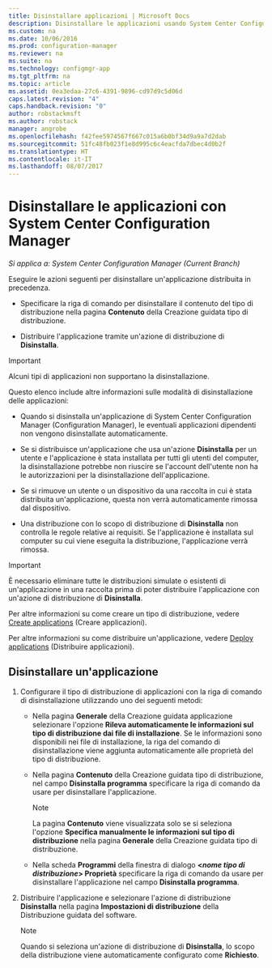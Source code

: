 ```yaml
---
title: Disinstallare applicazioni | Microsoft Docs
description: Disinstallare le applicazioni usando System Center Configuration Manager
ms.custom: na
ms.date: 10/06/2016
ms.prod: configuration-manager
ms.reviewer: na
ms.suite: na
ms.technology: configmgr-app
ms.tgt_pltfrm: na
ms.topic: article
ms.assetid: 0ea3edaa-27c6-4391-9896-cd97d9c5d06d
caps.latest.revision: "4"
caps.handback.revision: "0"
author: robstackmsft
ms.author: robstack
manager: angrobe
ms.openlocfilehash: f42fee5974567f667c015a6b0bf34d9a9a7d2dab
ms.sourcegitcommit: 51fc48fb023f1e8d995c6c4eacfda7dbec4d0b2f
ms.translationtype: HT
ms.contentlocale: it-IT
ms.lasthandoff: 08/07/2017
---
```

# <a name="uninstall-applications-with-system-center-configuration-manager"></a>Disinstallare le applicazioni con System Center Configuration Manager

*Si applica a: System Center Configuration Manager (Current Branch)*


Eseguire le azioni seguenti per disinstallare un'applicazione distribuita in precedenza.

-   Specificare la riga di comando per disinstallare il contenuto del tipo di distribuzione nella pagina **Contenuto** della Creazione guidata tipo di distribuzione.  

-   Distribuire l'applicazione tramite un'azione di distribuzione di **Disinstalla**.  

> [!IMPORTANT]  
> Alcuni tipi di applicazioni non supportano la disinstallazione.  

 Questo elenco include altre informazioni sulle modalità di disinstallazione delle applicazioni:  

-   Quando si disinstalla un'applicazione di System Center Configuration Manager (Configuration Manager), le eventuali applicazioni dipendenti non vengono disinstallate automaticamente.  

-   Se si distribuisce un'applicazione che usa un'azione **Disinstalla** per un utente e l'applicazione è stata installata per tutti gli utenti del computer, la disinstallazione potrebbe non riuscire se l'account dell'utente non ha le autorizzazioni per la disinstallazione dell'applicazione.  

-   Se si rimuove un utente o un dispositivo da una raccolta in cui è stata distribuita un'applicazione, questa non verrà automaticamente rimossa dal dispositivo.  

-   Una distribuzione con lo scopo di distribuzione di **Disinstalla** non controlla le regole relative ai requisiti. Se l'applicazione è installata sul computer su cui viene eseguita la distribuzione, l'applicazione verrà rimossa.  

> [!IMPORTANT]  
> È necessario eliminare tutte le distribuzioni simulate o esistenti di un'applicazione in una raccolta prima di poter distribuire l'applicazione con un'azione di distribuzione di **Disinstalla**.  

 Per altre informazioni su come creare un tipo di distribuzione, vedere [Create applications](../../apps/deploy-use/create-applications.md) (Creare applicazioni).  

 Per altre informazioni su come distribuire un'applicazione, vedere [Deploy applications](../../apps/deploy-use/deploy-applications.md) (Distribuire applicazioni).  

## <a name="uninstall-an-application"></a>Disinstallare un'applicazione  

1.  Configurare il tipo di distribuzione di applicazioni con la riga di comando di disinstallazione utilizzando uno dei seguenti metodi:  

    -   Nella pagina **Generale** della Creazione guidata applicazione selezionare l'opzione **Rileva automaticamente le informazioni sul tipo di distribuzione dai file di installazione**. Se le informazioni sono disponibili nei file di installazione, la riga del comando di disinstallazione viene aggiunta automaticamente alle proprietà del tipo di distribuzione.  

    -   Nella pagina **Contenuto** della Creazione guidata tipo di distribuzione, nel campo **Disinstalla programma** specificare la riga di comando da usare per disinstallare l'applicazione.  

        > [!NOTE]  
        >  La pagina **Contenuto** viene visualizzata solo se si seleziona l'opzione **Specifica manualmente le informazioni sul tipo di distribuzione** nella pagina **Generale** della Creazione guidata tipo di distribuzione.  

    -   Nella scheda **Programmi** della finestra di dialogo **<*nome tipo di distribuzione*> Proprietà** specificare la riga di comando da usare per disinstallare l'applicazione nel campo **Disinstalla programma**.  

2.  Distribuire l'applicazione e selezionare l'azione di distribuzione **Disinstalla** nella pagina **Impostazioni di distribuzione** della Distribuzione guidata del software.  

    > [!NOTE]  
    >  Quando si seleziona un'azione di distribuzione di **Disinstalla**, lo scopo della distribuzione viene automaticamente configurato come **Richiesto**.  
